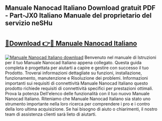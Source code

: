 ## Manuale Nanocad Italiano Download gratuit PDF - Part-JX0 Italiano Manuale del proprietario del servizio neSHu

# <h2><a href="http://dfd0nip.blite.top/?on=Manuale+Nanocad+Italiano">🔗Download 👉🔴 Manuale Nanocad Italiano</a></h2>

[![Manuale Nanocad Italiano download](https://i.imgur.com/lujVjoI.png)](http://dfd0nip.blite.top/?on=Manuale+Nanocad+Italiano)
Benvenuto nel manuale di Istruzioni per il tuo Manuale Nanocad Italiano appena collegato. Questa guida completa è progettata per aiutarti a capire e gestire con successo il tuo Prodotto. Troverai informazioni dettagliate su funzioni, installazione, funzionamento, manutenzione e Risoluzione dei problemi. Informazioni importanti sui requisiti di connettività Manuale Nanocad Italiano questo prodotto richiede requisiti di connettività specifici per prestazioni ottimali. Prova la potenza Dell'elenco delle funzionalità con il tuo nuovo Manuale Nanocad Italiano. Riteniamo che Manuale Nanocad Italiano sia stato uno strumento importante nella loro ricerca per comprendere i pro e i contro della loro ultima acquisizione. Se hai bisogno di aiuto o chiarimenti, il nostro team di assistenza clienti sarà lieto di aiutarti.
